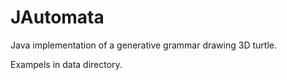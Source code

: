 JAutomata
=========

Java implementation of a generative grammar drawing 3D turtle.

Exampels in data directory.
